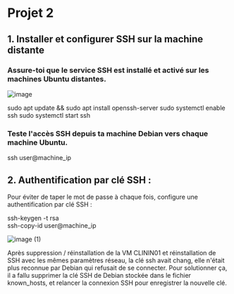 # Projet 2

## 1. Installer et configurer SSH sur la machine distante

### Assure-toi que le service SSH est installé et activé sur les machines Ubuntu distantes.

![image](https://github.com/user-attachments/assets/b1651343-ea8d-47de-88ce-857f3f4b8195)

sudo apt update && sudo apt install openssh-server
sudo systemctl enable ssh
sudo systemctl start ssh


### Teste l'accès SSH depuis ta machine Debian vers chaque machine Ubuntu.

ssh user@machine_ip

## 2. Authentification par clé SSH :

Pour éviter de taper le mot de passe à chaque fois, configure une authentification par clé SSH :

ssh-keygen -t rsa<br>
ssh-copy-id user@machine_ip

![image (1)](https://github.com/user-attachments/assets/6be3dd73-d292-4d88-a93e-73fbbd758e02)

Après suppression / réinstallation de la VM CLININ01 et réinstallation de SSH avec les mêmes paramètres réseau, la clé ssh avait chang, elle n'était plus reconnue par Debian qui refusait de se connecter. Pour solutionner ça, il a fallu supprimer la clé SSH de Debian stockée dans le fichier known_hosts, et relancer la connexion SSH pour enregistrer la nouvelle clé.

